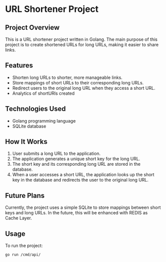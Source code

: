 # URL Shortener Project

## Project Overview
This is a URL shortener project written in Golang. The main purpose of this project is to create shortened URLs for long URLs, making it easier to share links.

## Features
- Shorten long URLs to shorter, more manageable links.
- Store mappings of short URLs to their corresponding long URLs.
- Redirect users to the original long URL when they access a short URL.
- Analytics of shortURls created

## Technologies Used
- Golang programming language
- SQLite database 


## How It Works
1. User submits a long URL to the application.
2. The application generates a unique short key for the long URL.
3. The short key and its corresponding long URL are stored in the database.
4. When a user accesses a short URL, the application looks up the short key in the database and redirects the user to the original long URL.

## Future Plans
Currently, the project uses a simple SQLite to store mappings between short keys and long URLs. In the future, this will be enhanced with REDIS as Cache Layer.

## Usage
To run the project:
```bash
go run /cmd/api/
```
